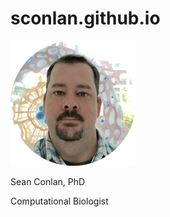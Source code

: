 # sconlan.github.io
![Sean Conlan](Conlan_head_2018MIVE_sm_rnd.png "Sean Conlan")

Sean Conlan, PhD

Computational Biologist
